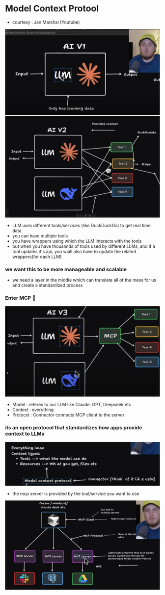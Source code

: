 # Model Context Protool

- courtesy : Jan Marshal (Youtube)

![alt text](image.png)
![alt text](image-1.png)
- LLM uses different tools/services (like DuckDuckGo) to get real time data
- you can have multiple tools
- you have wrappers using which the LLM interacts with the tools
- but when you have thousands of tools used by different LLMs, and if a tool updates it's api, you wiall also have to update the related wrappers(for each LLM)

### we want this to be more manageable and scalable
- we need a layer in the middle which can translate all of the mess for us and create a standardized process
### Enter MCP 🦸
![alt text](image-2.png) 
- Model : referes to our LLM like Claude, GPT, Deepseek etc
- Context : everything
- Protocol : Connector connects MCP client to the server

### its an open protocol that standardizes how apps provide context to LLMs

![alt text](image-3.png)

- the mcp server is provided by the tool/service you want to use

![alt text](image-4.png)
